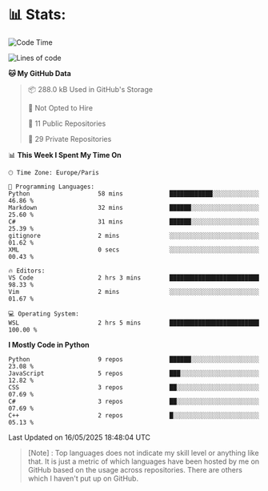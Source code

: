

<h1>📊 Stats:</h1>

<!--START_SECTION:waka-->
![Code Time](http://img.shields.io/badge/Code%20Time-871%20hrs%2034%20mins-blue)

![Lines of code](https://img.shields.io/badge/From%20Hello%20World%20I%27ve%20Written-6.6%20million%20lines%20of%20code-blue)

**🐱 My GitHub Data** 

> 📦 288.0 kB Used in GitHub's Storage 
 > 
> 🚫 Not Opted to Hire
 > 
> 📜 11 Public Repositories 
 > 
> 🔑 29 Private Repositories 
 > 
📊 **This Week I Spent My Time On** 

```text
🕑︎ Time Zone: Europe/Paris

💬 Programming Languages: 
Python                   58 mins             ████████████░░░░░░░░░░░░░   46.86 % 
Markdown                 32 mins             ██████░░░░░░░░░░░░░░░░░░░   25.60 % 
C#                       31 mins             ██████░░░░░░░░░░░░░░░░░░░   25.39 % 
gitignore                2 mins              ░░░░░░░░░░░░░░░░░░░░░░░░░   01.62 % 
XML                      0 secs              ░░░░░░░░░░░░░░░░░░░░░░░░░   00.43 % 

🔥 Editors: 
VS Code                  2 hrs 3 mins        █████████████████████████   98.33 % 
Vim                      2 mins              ░░░░░░░░░░░░░░░░░░░░░░░░░   01.67 % 

💻 Operating System: 
WSL                      2 hrs 5 mins        █████████████████████████   100.00 % 
```

**I Mostly Code in Python** 

```text
Python                   9 repos             ██████░░░░░░░░░░░░░░░░░░░   23.08 % 
JavaScript               5 repos             ███░░░░░░░░░░░░░░░░░░░░░░   12.82 % 
CSS                      3 repos             ██░░░░░░░░░░░░░░░░░░░░░░░   07.69 % 
C#                       3 repos             ██░░░░░░░░░░░░░░░░░░░░░░░   07.69 % 
C++                      2 repos             █░░░░░░░░░░░░░░░░░░░░░░░░   05.13 % 
```




 Last Updated on 16/05/2025 18:48:04 UTC
<!--END_SECTION:waka-->

 > [Note] : Top languages does not indicate my skill level or anything like that. It is just a metric of which languages have been hosted by me on GitHub based on the usage across repositories. There are others which I haven't put up on GitHub.</span>
